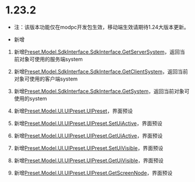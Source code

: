 # 1.23.2

* 注：该版本功能仅在modpc开发包生效，移动端生效请期待1.24大版本更新。

- 新增

1. 新增[Preset.Model.SdkInterface.SdkInterface.GetServerSystem](../预设对象/通用/SDK接口封装SdkInterface.md#getserversystem)，返回当前对象可使用的服务端system<!--by xgb-->

1. 新增[Preset.Model.SdkInterface.SdkInterface.GetClientSystem](../预设对象/通用/SDK接口封装SdkInterface.md#getclientsystem)，返回当前对象可使用的客户端system<!--by xgb-->

1. 新增[Preset.Model.SdkInterface.SdkInterface.GetSystem](../预设对象/通用/SDK接口封装SdkInterface.md#getsystem)，返回当前对象可使用的system<!--by xgb-->

1. 新增[Preset.Model.UI.UIPreset.UIPreset](../预设对象/预设/界面预设UIPreset.md#__init__)，界面预设<!--by panlei01-->

1. 新增[Preset.Model.UI.UIPreset.UIPreset.SetUiActive](../预设对象/预设/界面预设UIPreset.md#setuiactive)，界面预设<!--by panlei01-->

1. 新增[Preset.Model.UI.UIPreset.UIPreset.GetUiActive](../预设对象/预设/界面预设UIPreset.md#getuiactive)，界面预设<!--by panlei01-->

1. 新增[Preset.Model.UI.UIPreset.UIPreset.SetUiVisible](../预设对象/预设/界面预设UIPreset.md#setuivisible)，界面预设<!--by panlei01-->

1. 新增[Preset.Model.UI.UIPreset.UIPreset.GetUiVisible](../预设对象/预设/界面预设UIPreset.md#getuivisible)，界面预设<!--by panlei01-->

1. 新增[Preset.Model.UI.UIPreset.UIPreset.GetScreenNode](../预设对象/预设/界面预设UIPreset.md#getscreennode)，界面预设<!--by panlei01-->

